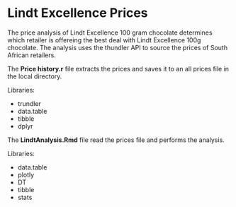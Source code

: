 # Lindt Excellence Prices
The price analysis of Lindt Excellence 100 gram chocolate determines which retailer is offereing the best deal with Lindt Excellence 100g chocolate.
The analysis uses the thundler API to source the prices of South African retailers.

The **Price history.r** file extracts the prices and saves it to an all prices file in the local directory.

Libraries:
* trundler
* data.table
* tibble
* dplyr

The **LindtAnalysis.Rmd** file read the prices file and performs the analysis.

Libraries:
* data.table
* plotly
* DT
* tibble
* stats
